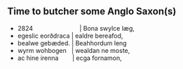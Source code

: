 ## Time to butcher some Anglo Saxon(s)

* 2824&nbsp;&nbsp;&nbsp;&nbsp;&nbsp;&nbsp;&nbsp;&nbsp;&nbsp;&nbsp;&nbsp;&nbsp;&nbsp;&nbsp;&nbsp;&nbsp;&nbsp;&nbsp;&nbsp;&nbsp;&nbsp;&nbsp;&nbsp;&nbsp;&nbsp;&nbsp;&nbsp;| Bona swylce l&aelig;g,
* egeslic eor&eth;draca | ealdre bereafod,
* bealwe geb&aelig;ded. | Beahhordum leng
* wyrm wohbogen&nbsp;&nbsp;&nbsp;| wealdan ne moste,
* ac hine irenna&nbsp;&nbsp;&nbsp;&nbsp;&nbsp;&nbsp;&nbsp;&nbsp;| ecga fornamon,